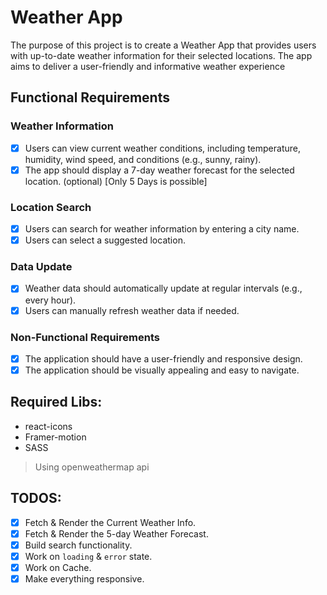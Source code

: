 # Weather App
The purpose of this project is to create a Weather App that provides users with up-to-date weather information for their selected locations. The app aims to deliver a user-friendly and informative weather experience

## Functional Requirements 

### Weather Information 
- [x] Users can view current weather conditions, including temperature, humidity, wind speed, and conditions (e.g., sunny, rainy). 
- [x] The app should display a 7-day weather forecast for the selected location. (optional) [Only 5 Days is possible]

### Location Search 
- [x] Users can search for weather information by entering a city name. 
- [x] Users can select a suggested location. 

### Data Update
- [x] Weather data should automatically update at regular intervals (e.g., every hour). 
- [x] Users can manually refresh weather data if needed.
 
### Non-Functional Requirements 
- [x] The application should have a user-friendly and responsive design. 
- [x] The application should be visually appealing and easy to navigate. 

## Required Libs:
- react-icons
- Framer-motion
- SASS

> Using openweathermap api


## TODOS:
- [x] Fetch & Render the Current Weather Info.
- [x] Fetch & Render the 5-day Weather Forecast.
- [x] Build search functionality.
- [x] Work on `loading` & `error` state.
- [x] Work on Cache.
- [x] Make everything responsive.
